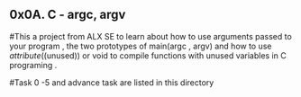## 0x0A. C - argc, argv

#This a project from ALX SE to learn about how to use arguments passed to your program , the two prototypes of main(argc , argv) and how to use _attribute_((unused)) or void to compile functions with unused variables in C programing .

#Task 0 -5 and advance task are listed in this directory 
